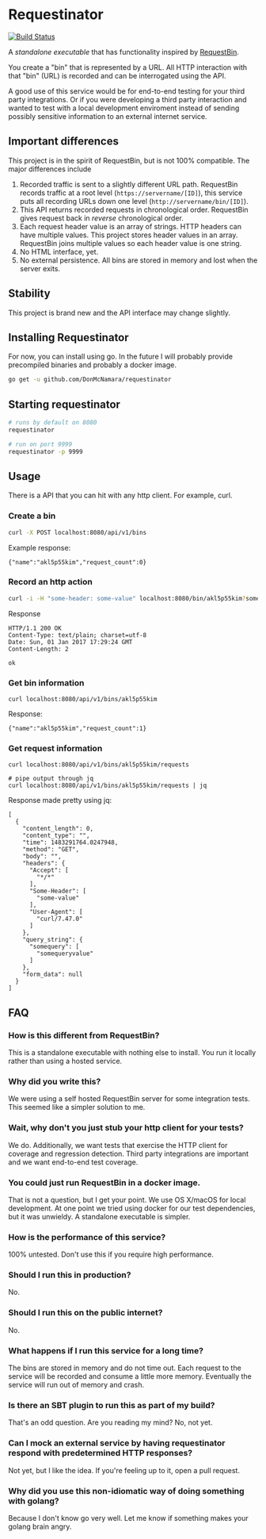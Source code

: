 # Requestinator

[![Build Status](https://travis-ci.org/DonMcNamara/requestinator.svg?branch=master)](https://travis-ci.org/DonMcNamara/requestinator)

A *standalone executable* that has functionality inspired by [RequestBin](https://requestb.in/).

You create a "bin" that is represented by a URL. All HTTP interaction with that "bin" (URL) is recorded and can be interrogated using the API.

A good use of this service would be for end-to-end testing for your third party integrations. Or if you were developing a third party interaction and wanted to test with a local development enviroment instead of sending possibly sensitive information to an external internet service.

## Important differences

This project is in the spirit of RequestBin, but is not 100% compatible. The major differences include

1. Recorded traffic is sent to a slightly different URL path. RequestBin records traffic at a root level (`https://servername/[ID]`), this service puts all recording URLs down one level (`http://servername/bin/[ID]`).
2. This API returns recorded requests in chronological order. RequestBin gives request back in *reverse* chronological order.
3. Each request header value is an array of strings. HTTP headers can have multiple values. This project stores header values in an array. RequestBin joins multiple values so each header value is one string.
4. No HTML interface, yet.
5. No external persistence. All bins are stored in memory and lost when the server exits.

## Stability

This project is brand new and the API interface may change slightly.

## Installing Requestinator

For now, you can install using go. In the future I will probably provide precompiled binaries and probably a docker image.

```bash
go get -u github.com/DonMcNamara/requestinator
```

## Starting requestinator
```bash
# runs by default on 8080
requestinator

# run on port 9999
requestinator -p 9999  
```

## Usage
There is a API that you can hit with any http client. For example, curl.

### Create a bin
```bash
curl -X POST localhost:8080/api/v1/bins
```

Example response:
```
{"name":"akl5p55kim","request_count":0}
```

### Record an http action
```bash
curl -i -H "some-header: some-value" localhost:8080/bin/akl5p55kim?somequery=somequeryvalue
```

Response
```
HTTP/1.1 200 OK
Content-Type: text/plain; charset=utf-8
Date: Sun, 01 Jan 2017 17:29:24 GMT
Content-Length: 2

ok
```

### Get bin information
```
curl localhost:8080/api/v1/bins/akl5p55kim
```

Response:
```
{"name":"akl5p55kim","request_count":1}
```

### Get request information
```
curl localhost:8080/api/v1/bins/akl5p55kim/requests

# pipe output through jq
curl localhost:8080/api/v1/bins/akl5p55kim/requests | jq
```

Response made pretty using jq:
```
[
  {
    "content_length": 0,
    "content_type": "",
    "time": 1483291764.0247948,
    "method": "GET",
    "body": "",
    "headers": {
      "Accept": [
        "*/*"
      ],
      "Some-Header": [
        "some-value"
      ],
      "User-Agent": [
        "curl/7.47.0"
      ]
    },
    "query_string": {
      "somequery": [
        "somequeryvalue"
      ]
    },
    "form_data": null
  }
]
```

## FAQ

### How is this different from RequestBin?
This is a standalone executable with nothing else to install. You run it locally rather than using a hosted service.

### Why did you write this?
We were using a self hosted RequestBin server for some integration tests. This seemed like a simpler solution to me.

### Wait, why don't you just stub your http client for your tests?
We do. Additionally, we want tests that exercise the HTTP client for coverage and regression detection. Third party integrations are important and we want end-to-end test coverage.

### You could just run RequestBin in a docker image.
That is not a question, but I get your point. We use OS X/macOS for local development. At one point we tried using docker for our test dependencies, but it was unwieldy. A standalone executable is simpler.

### How is the performance of this service?
100% untested. Don't use this if you require high performance.

### Should I run this in production?
No.

### Should I run this on the public internet?
No.

### What happens if I run this service for a long time?
The bins are stored in memory and do not time out. Each request to the service will be recorded and consume a little more memory. Eventually the service will run out of memory and crash.

### Is there an SBT plugin to run this as part of my build?
That's an odd question. Are you reading my mind? No, not yet.

### Can I mock an external service by having requestinator respond with predetermined HTTP responses?
Not yet, but I like the idea. If you're feeling up to it, open a pull request.

### Why did you use this non-idiomatic way of doing something with golang?
Because I don't know go very well. Let me know if something makes your golang brain angry.
